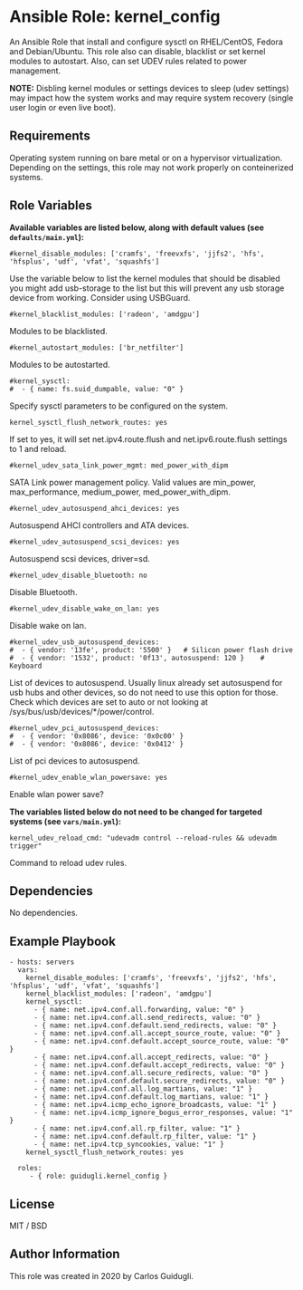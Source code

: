 Ansible Role: kernel_config
=========

An Ansible Role that install and configure sysctl on RHEL/CentOS, Fedora and Debian/Ubuntu. This role also can disable, blacklist or set kernel modules to autostart. Also, can set UDEV rules related to power management. 

**NOTE:** Disbling kernel modules or settings devices to sleep (udev settings) may impact how the system works and may require system recovery (single user login or even live boot).

Requirements
------------

Operating system running on bare metal or on a hypervisor virtualization. Depending on the settings, this role may not work properly on conteinerized systems.

Role Variables
--------------

**Available variables are listed below, along with default values (see `defaults/main.yml`):**

    #kernel_disable_modules: ['cramfs', 'freevxfs', 'jjfs2', 'hfs', 'hfsplus', 'udf', 'vfat', 'squashfs']

Use the variable below to list the kernel modules that should be disabled you might add usb-storage to the list but this will prevent any usb storage device from working. Consider using USBGuard.

    #kernel_blacklist_modules: ['radeon', 'amdgpu']

Modules to be blacklisted.

    #kernel_autostart_modules: ['br_netfilter']

Modules to be autostarted.

    #kernel_sysctl:
    #  - { name: fs.suid_dumpable, value: "0" }

Specify sysctl parameters to be configured on the system.

    kernel_sysctl_flush_network_routes: yes

If set to yes, it will set net.ipv4.route.flush and net.ipv6.route.flush settings to 1 and reload.

    #kernel_udev_sata_link_power_mgmt: med_power_with_dipm

SATA Link power management policy. Valid values are min_power, max_performance, medium_power, med_power_with_dipm.

    #kernel_udev_autosuspend_ahci_devices: yes

Autosuspend AHCI controllers and ATA devices.

    #kernel_udev_autosuspend_scsi_devices: yes

Autosuspend scsi devices, driver=sd.

    #kernel_udev_disable_bluetooth: no

Disable Bluetooth.

    #kernel_udev_disable_wake_on_lan: yes

Disable wake on lan.

    #kernel_udev_usb_autosuspend_devices:
    #  - { vendor: '13fe', product: '5500' }   # Silicon power flash drive
    #  - { vendor: '1532', product: '0f13', autosuspend: 120 }    # Keyboard

List of devices to autosuspend.
Usually linux already set autosuspend for usb hubs and other devices, so do not need to use this option for those. Check which devices are set to auto or not looking at /sys/bus/usb/devices/*/power/control.

    #kernel_udev_pci_autosuspend_devices:
    #  - { vendor: '0x8086', device: '0x0c00' }
    #  - { vendor: '0x8086', device: '0x0412' }

List of pci devices to autosuspend.

    #kernel_udev_enable_wlan_powersave: yes

Enable wlan power save?

**The variables listed below do not need to be changed for targeted systems (see `vars/main.yml`):**

    kernel_udev_reload_cmd: "udevadm control --reload-rules && udevadm trigger"

Command to reload udev rules.

Dependencies
------------

No dependencies.

Example Playbook
----------------

    - hosts: servers
      vars:
        kernel_disable_modules: ['cramfs', 'freevxfs', 'jjfs2', 'hfs', 'hfsplus', 'udf', 'vfat', 'squashfs']
        kernel_blacklist_modules: ['radeon', 'amdgpu']
        kernel_sysctl:
          - { name: net.ipv4.conf.all.forwarding, value: "0" }
          - { name: net.ipv4.conf.all.send_redirects, value: "0" }
          - { name: net.ipv4.conf.default.send_redirects, value: "0" }
          - { name: net.ipv4.conf.all.accept_source_route, value: "0" }
          - { name: net.ipv4.conf.default.accept_source_route, value: "0" }
          - { name: net.ipv4.conf.all.accept_redirects, value: "0" }
          - { name: net.ipv4.conf.default.accept_redirects, value: "0" }
          - { name: net.ipv4.conf.all.secure_redirects, value: "0" }
          - { name: net.ipv4.conf.default.secure_redirects, value: "0" }
          - { name: net.ipv4.conf.all.log_martians, value: "1" }
          - { name: net.ipv4.conf.default.log_martians, value: "1" }
          - { name: net.ipv4.icmp_echo_ignore_broadcasts, value: "1" }
          - { name: net.ipv4.icmp_ignore_bogus_error_responses, value: "1" }
          - { name: net.ipv4.conf.all.rp_filter, value: "1" }
          - { name: net.ipv4.conf.default.rp_filter, value: "1" }
          - { name: net.ipv4.tcp_syncookies, value: "1" }
        kernel_sysctl_flush_network_routes: yes

      roles:
         - { role: guidugli.kernel_config }

License
-------

MIT / BSD

Author Information
------------------

This role was created in 2020 by Carlos Guidugli.
